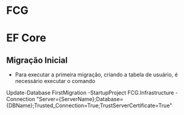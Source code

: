 # FCG

# EF Core
## Migração Inicial
- Para executar a primeira migração, criando a tabela de usuário, é necessário executar o comando

Update-Database FirstMigration -StartupProject FCG.Infrastructure -Connection "Server={ServerName};Database={DBName};Trusted_Connection=True;TrustServerCertificate=True"

